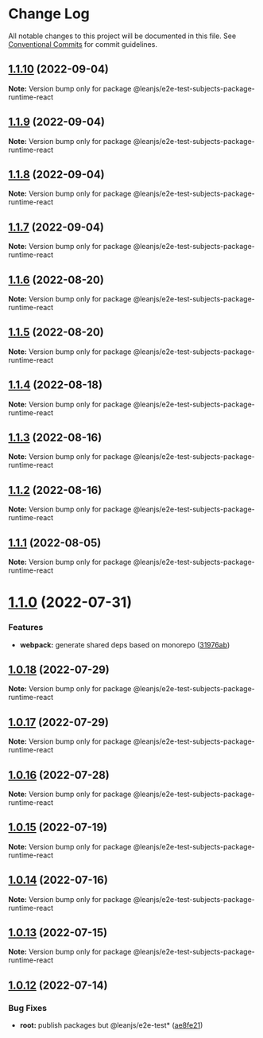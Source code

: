 # Change Log

All notable changes to this project will be documented in this file.
See [Conventional Commits](https://conventionalcommits.org) for commit guidelines.

## [1.1.10](https://github.com/leanjs/leanjs/compare/@leanjs/e2e-test-subjects-package-runtime-react@1.1.9...@leanjs/e2e-test-subjects-package-runtime-react@1.1.10) (2022-09-04)

**Note:** Version bump only for package @leanjs/e2e-test-subjects-package-runtime-react





## [1.1.9](https://github.com/leanjs/leanjs/compare/@leanjs/e2e-test-subjects-package-runtime-react@1.1.8...@leanjs/e2e-test-subjects-package-runtime-react@1.1.9) (2022-09-04)

**Note:** Version bump only for package @leanjs/e2e-test-subjects-package-runtime-react





## [1.1.8](https://github.com/leanjs/leanjs/compare/@leanjs/e2e-test-subjects-package-runtime-react@1.1.7...@leanjs/e2e-test-subjects-package-runtime-react@1.1.8) (2022-09-04)

**Note:** Version bump only for package @leanjs/e2e-test-subjects-package-runtime-react





## [1.1.7](https://github.com/leanjs/leanjs/compare/@leanjs/e2e-test-subjects-package-runtime-react@1.1.6...@leanjs/e2e-test-subjects-package-runtime-react@1.1.7) (2022-09-04)

**Note:** Version bump only for package @leanjs/e2e-test-subjects-package-runtime-react





## [1.1.6](https://github.com/leanjs/leanjs/compare/@leanjs/e2e-test-subjects-package-runtime-react@1.1.5...@leanjs/e2e-test-subjects-package-runtime-react@1.1.6) (2022-08-20)

**Note:** Version bump only for package @leanjs/e2e-test-subjects-package-runtime-react





## [1.1.5](https://github.com/leanjs/leanjs/compare/@leanjs/e2e-test-subjects-package-runtime-react@1.1.4...@leanjs/e2e-test-subjects-package-runtime-react@1.1.5) (2022-08-20)

**Note:** Version bump only for package @leanjs/e2e-test-subjects-package-runtime-react





## [1.1.4](https://github.com/leanjs/leanjs/compare/@leanjs/e2e-test-subjects-package-runtime-react@1.1.3...@leanjs/e2e-test-subjects-package-runtime-react@1.1.4) (2022-08-18)

**Note:** Version bump only for package @leanjs/e2e-test-subjects-package-runtime-react





## [1.1.3](https://github.com/leanjs/leanjs/compare/@leanjs/e2e-test-subjects-package-runtime-react@1.1.2...@leanjs/e2e-test-subjects-package-runtime-react@1.1.3) (2022-08-16)

**Note:** Version bump only for package @leanjs/e2e-test-subjects-package-runtime-react





## [1.1.2](https://github.com/leanjs/leanjs/compare/@leanjs/e2e-test-subjects-package-runtime-react@1.1.1...@leanjs/e2e-test-subjects-package-runtime-react@1.1.2) (2022-08-16)

**Note:** Version bump only for package @leanjs/e2e-test-subjects-package-runtime-react





## [1.1.1](https://github.com/leanjs/leanjs/compare/@leanjs/e2e-test-subjects-package-runtime-react@1.1.0...@leanjs/e2e-test-subjects-package-runtime-react@1.1.1) (2022-08-05)

**Note:** Version bump only for package @leanjs/e2e-test-subjects-package-runtime-react





# [1.1.0](https://github.com/leanjs/leanjs/compare/@leanjs/e2e-test-subjects-package-runtime-react@1.0.18...@leanjs/e2e-test-subjects-package-runtime-react@1.1.0) (2022-07-31)


### Features

* **webpack:** generate shared deps based on monorepo ([31976ab](https://github.com/leanjs/leanjs/commit/31976abbdb01fafa45471a517ffff8e4e4761aa4))





## [1.0.18](https://github.com/leanjs/leanjs/compare/@leanjs/e2e-test-subjects-package-runtime-react@1.0.17...@leanjs/e2e-test-subjects-package-runtime-react@1.0.18) (2022-07-29)

**Note:** Version bump only for package @leanjs/e2e-test-subjects-package-runtime-react





## [1.0.17](https://github.com/leanjs/leanjs/compare/@leanjs/e2e-test-subjects-package-runtime-react@1.0.16...@leanjs/e2e-test-subjects-package-runtime-react@1.0.17) (2022-07-29)

**Note:** Version bump only for package @leanjs/e2e-test-subjects-package-runtime-react





## [1.0.16](https://github.com/leanjs/leanjs/compare/@leanjs/e2e-test-subjects-package-runtime-react@1.0.15...@leanjs/e2e-test-subjects-package-runtime-react@1.0.16) (2022-07-28)

**Note:** Version bump only for package @leanjs/e2e-test-subjects-package-runtime-react





## [1.0.15](https://github.com/leanjs/leanjs/compare/@leanjs/e2e-test-subjects-package-runtime-react@1.0.14...@leanjs/e2e-test-subjects-package-runtime-react@1.0.15) (2022-07-19)

**Note:** Version bump only for package @leanjs/e2e-test-subjects-package-runtime-react





## [1.0.14](https://github.com/leanjs/leanjs/compare/@leanjs/e2e-test-subjects-package-runtime-react@1.0.13...@leanjs/e2e-test-subjects-package-runtime-react@1.0.14) (2022-07-16)

**Note:** Version bump only for package @leanjs/e2e-test-subjects-package-runtime-react





## [1.0.13](https://github.com/leanjs/leanjs/compare/@leanjs/e2e-test-subjects-package-runtime-react@1.0.12...@leanjs/e2e-test-subjects-package-runtime-react@1.0.13) (2022-07-15)

**Note:** Version bump only for package @leanjs/e2e-test-subjects-package-runtime-react





## [1.0.12](https://github.com/leanjs/leanjs/compare/@leanjs/e2e-test-subjects-package-runtime-react@1.0.11...@leanjs/e2e-test-subjects-package-runtime-react@1.0.12) (2022-07-14)


### Bug Fixes

* **root:** publish packages but @leanjs/e2e-test* ([ae8fe21](https://github.com/leanjs/leanjs/commit/ae8fe21769385988d625b4ae65b4c36989e98dad))
